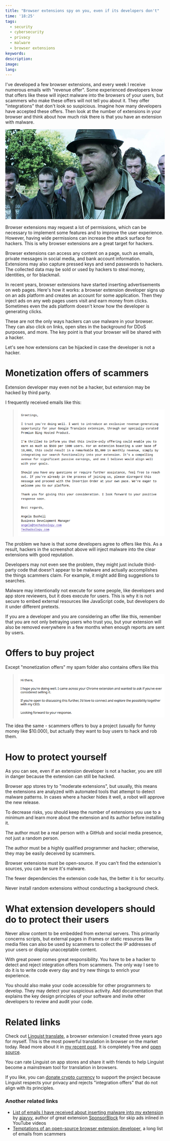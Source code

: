 ```yaml
---
title: "Browser extensions spy on you, even if its developers don't"
time: '18:25'
tags:
  - security
  - cybersecurity
  - privacy
  - malware
  - browser extensions
keywords:
description:
image:
lang:
---
```


I've developed a few browser extensions, and every week I receive numerous emails with "revenue offer". Some experienced developers know that offers like these will inject malware into the browsers of your users, but scammers who make these offers will not tell you about it. They offer "integrations" that don't look so suspicious. Imagine how many developers have accepted these offers. Then look at the number of extensions in your browser and think about how much risk there is that you have an extension with malware.

![Snatch - the movie](snatch-the-movie.jpg)

Browser extensions may request a lot of permissions, which can be necessary to implement some features and to improve the user experience. However, having wide permissions can increase the attack surface for hackers. This is why browser extensions are a great target for hackers.

Browser extensions can access any content on a page, such as emails, private messages in social media, and bank account information. Extensions may also capture pressed keys and send passwords to hackers. The collected data may be sold or used by hackers to steal money, identities, or for blackmail.

In recent years, browser extensions have started inserting advertisements on web pages. Here's how it works: a browser extension developer signs up on an ads platform and creates an account for some application. Then they inject ads on any web pages users visit and earn money from clicks. Sometimes even the ads platform doesn't know how the developer is generating clicks.

These are not the only ways hackers can use malware in your browser. They can also click on links, open sites in the background for DDoS purposes, and more. The key point is that your browser will be shared with a hacker.

Let's see how extensions can be hijacked in case the developer is not a hacker.

# Monetization offers of scammers

Extension developer may even not be a hacker, but extension may be hacked by third party.

I frequently received emails like this:

> ![I trust you're doing well. I want to introduce an exclusive revenue-generating opportunity for your Google Translate extension, through our specially curated Premium Bing Hosted Product](monetization.png)

The problem we have is that some developers agree to offers like this. As a result, hackers in the screenshot above will inject malware into the clear extensions with good reputation.

Developers may not even see the problem, they might just include third-party code that doesn't appear to be malware and actually accomplishes the things scammers claim. For example, it might add Bing suggestions to searches.

Malware may intentionally not execute for some people, like developers and app store reviewers, but it does execute for users. This is why it is not secure to embed external resources like JavaScript code, but developers do it under different pretexts.

If you are a developer and you are considering an offer like this, remember that you are not only betraying users who trust you, but your extension will also be removed everywhere in a few months when enough reports are sent by users.

# Offers to buy project

Except "monetization offers" my spam folder also contains offers like this

> ![I hope you're doing well. I came across your Chrome extension and wanted to ask if you've ever considered selling it](buy-offer.png)

The idea the same - scammers offers to buy a project (usually for funny money like $10.000), but actually they want to buy users to hack and rob them.

# How to protect yourself

As you can see, even if an extension developer is not a hacker, you are still in danger because the extension can still be hacked.

Browser app stores try to "moderate extensions", but usually, this means the extensions are analyzed with automated tools that attempt to detect malware patterns. In cases where a hacker hides it well, a robot will approve the new release.

To decrease risks, you should keep the number of extensions you use to a minimum and learn more about the extension and its author before installing it.

The author must be a real person with a GitHub and social media presence, not just a random person.

The author must be a highly qualified programmer and hacker; otherwise, they may be easily deceived by scammers.

Browser extensions must be open-source. If you can't find the extension's sources, you can be sure it's malware.

The fewer dependencies the extension code has, the better it is for security.

Never install random extensions without conducting a background check.


# What extension developers should do to protect their users

Never allow content to be embedded from external servers. This primarily concerns scripts, but external pages in iframes or static resources like media files can also be used by scammers to collect the IP addresses of your users or display unacceptable content.

With great power comes great responsibility. You have to be a hacker to detect and reject integration offers from scammers. The only way I see to do it is to write code every day and try new things to enrich your experience.

You should also make your code accessible for other programmers to develop. They may detect your suspicious activity. Add documentation that explains the key design principles of your software and invite other developers to review and audit your code.

# Related links

Check out [Linguist translate](/blog/2023/07/13/linguist), a browser extension I created three years ago for myself. This is the most powerful translation in browser on the market today. Read more about it in [my recent post](/blog/2023/07/13/linguist). It is completely free and [open source](https://github.com/translate-tools/linguist).

You can rate Linguist on app stores and share it with friends to help Linguist become a mainstream tool for translation in browsers.

If you like, you can [donate crypto currency](https://github.com/translate-tools/linguist#donations) to support the project because Linguist respects your privacy and rejects "integration offers" that do not align with its principles.

### Another related links
- [List of emails I have received about inserting malware into my extension](https://sponsor.ajay.app/emails/) by [ajayyy](https://github.com/ajayyy), author of great extension [SponsorBlock](https://github.com/ajayyy/SponsorBlock) for skip ads inlined in YouTube videos
- [Temptations of an open-source browser extension developer](https://github.com/extesy/hoverzoom/discussions/670), a long list of emails from scammers